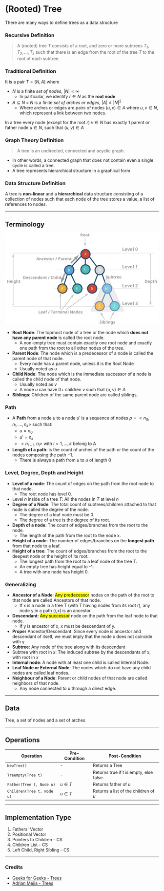 # (Rooted) Tree
There are many ways to define trees as a data structure

### Recursive Definition
> A (rooted) tree $T$ consists of a root, and zero or more subtrees $T_{1}, T_{2}, \ldots , T_{k}$ such that there is 
> an edge from the root of the tree $T$ to the root of each subtree.

### Traditional Definition
It is a pair $T = (N, A)$ where
* $N$ is a finite _set of nodes_, $|N| < \infty$
  * In particular, we identify $r \in N$ as the **root node**
* $A \subseteq N \times N$ is a finite _set of arches or edges_, $|A| \leq |N|^{2}$
  * Where arches or edges are pairs of nodes $(u,v) \in A$ where $u,v \in N$, which represent a link between two nodes.

In a tree every node (except for the root $r$) $v \in N$ has exactly 1 parent or father node $u \in N$, 
such that $(u,v) \in A$ 

### Graph Theory Definition 
> A tree is an undirected, connected and acyclic graph.
* In other words, a connected graph that does not contain even a single cycle is called a tree. 
* A tree represents hierarchical structure in a graphical form

### Data Structure Definition
A tree is **non-linear** and a **hierarchical** data structure consisting of a collection of nodes such that each node
of the tree stores a value, a list of references to nodes.

---

## Terminology

![Tree example](https://github.com/PayThePizzo/DataStrutucures-Algorithms//blob/main/Resources/tree-parts.jpg?raw=TRUE)

* **Root Node**: The topmost node of a tree or the node which **does not have any parent node** is called the root node.
  * A non-empty tree must contain exactly one root node and exactly one path from the root to all other nodes of the tree.
* **Parent Node**: The node which is a predecessor of a node is called the parent node of that node. 
  * Every node has a parent node, unless it is the Root Node
  * Usually noted as $u$
* **Child Node**: The node which is the immediate successor of a node is called the child node of that node.
  * Usually noted as $v$
  * A node $u$ can have $0+$ children $v$ such that $(u,v) \in A$
* **Siblings**: Children of the same parent node are called siblings.

### Path

* A **Path** from a node $u$ to a node $u'$ is a sequence of nodes $p = < n_{0}, n_{1}, \ldots, n_{k} >$ such that:
  * $u = n_{0}$
  * $u' = n_{k}$ 
  * $< n_{i-1}, n_{i} >$ with $i = 1, \ldots, k$ belong to A
* **Length of a path**: is the count of arches of the path or the count of the nodes composing the path $-1$.
  * There is always a path from *u* to *u* of length 0


### Level, Degree, Depth and Height

* **Level of a node**: The count of edges on the path from the root node to that node.
  * The root node has level 0.
* Level $n$ inside of a tree $T$: All the nodes in $T$ at level $n$
* **Degree of a Node**: The total count of subtrees/children attached to that node is called the degree of the node. 
  * The degree of a leaf node must be 0. 
  * The degree of a tree is the degree of its root.
* **Depth of a node**: The count of edges/branches from the root to the node.
  * The length of the path from the root to the node x.
* **Height of a node**: The number of edges/branches on the **longest path** from that node to a leaf.
* **Height of a tree**: The count of edges/branches from the root to the deepest node or the height of its root.
  * The longest path from the root to a leaf node of the tree T.
  * An empty tree has height equal to -1.
  * A tree with one node has height 0.


### Generalizing

* **Ancestor of a Node**: <mark>Any predecessor</mark> nodes on the path of the root to that node are called Ancestors of that node. 
  * If x is a node in a tree T (with T having nodes from its root r), any node y in a path (r,x) is an ancestor.
* **Descendant**: <mark>Any successor</mark> node on the path from the leaf node to that node.
  * If y is ancestor of x, x must be descendant of y.
* **Proper** Ancestor/Descendant: Since every node is ancestor and descendant of itself, we must imply that the node x does not coincide with y
* **Subtree**: Any node of the tree along with its descendant
* Subtree with root in $x$: The induced subtree by the descendants of $x$, with root in $x$
* **Internal node**: A node with at least one child is called Internal Node. 
* **Leaf Node or External Node**: The nodes which do not have any child nodes are called leaf nodes.
* **Neighbour of a Node**: Parent or child nodes of that node are called neighbors of that node. 
  * Any node connected to u through a direct edge.



---

## Data
Tree, a set of nodes and a set of arches

---

## Operations

| **Operation**              	| **Pre-Condition** 	| **Post-Condition**                      	|
|----------------------------	|-------------------	|-----------------------------------------	|
| `NewTree()`                	| -                 	| Returns a Tree                          	|
| `Treempty(Tree t)`         	| -                 	| Returns true if t is empty, else false. 	|
| `Father(Tree t, Node u)`   	| $u \in T$         	| Returns father of $u$                   	|
| `Children(Tree t, Node u)` 	| $u \in T$         	| Returns a list of the children of $u$   	|

---
## Implementation Type
1. Fathers' Vector
2. Positional Vector
3. Pointers to Children - CS
4. Children List - CS
5. Left Child, Right Sibling - CS

---
### Credits
* [Geeks for Geeks - Trees](https://www.geeksforgeeks.org/)
* [Adrian Mejia - Trees](https://adrianmejia.com/data-structures-for-beginners-trees-binary-search-tree-tutorial/)
